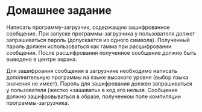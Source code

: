 # Домашнее задание

Написать программу-загрузчик, содержащую зашифрованное сообщение. При запуске программы-загрузчика у пользователя должет запрашиваться пароль (допускается из одного символа). Полученный пароль должен использоваться как гамма при расшифровании сообщения. После расшифрования полученное сообщение должно быть выводено в центре экрана.


Для зашифроания сообщения в загрузчике необходимо написать дополнительную программы на языке высокого уровня (выбор языка значения не имеет). Пароль для зашифрования должен запрашиваться у пользователя (жестко «зашивать» в код его нельзя. Сообщение должно зашифровываться в образе, полученном поле компиляции программы-загрузчика.
